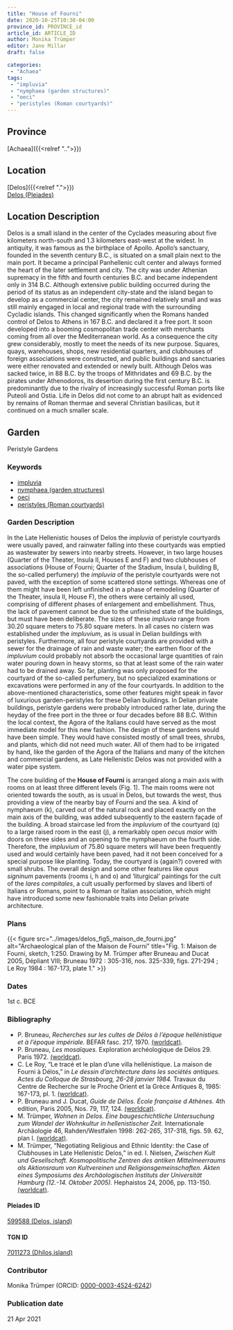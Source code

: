```yaml
---
title: "House of Fourni"
date: 2020-10-25T10:30-04:00
province_id: PROVINCE_id
article_id: ARTICLE_ID
author: Monika Trümper
editor: Jane Millar
draft: false

categories:
 - "Achaea"
tags:
 - "impluvia"
 - "nymphaea (garden structures)"
 - "oeci"
 - "peristyles (Roman courtyards)"
---
```


## Province
[Achaea]({{<relref "..">}})

## Location
[Delos]({{<relref ".">}}) \
[Delos (Pleiades)](https://pleiades.stoa.org/places/599588)

## Location Description
Delos is a small island in the center of the Cyclades measuring about five kilometers north-south and 1.3 kilometers east-west at the widest.  In antiquity, it was famous as the birthplace of Apollo. Apollo’s sanctuary, founded in the seventh century B.C., is situated on a small plain next to the main port. It became a principal Panhellenic cult center and always formed the heart of the later settlement and city. The city was under Athenian supremacy in the fifth and fourth centuries B.C. and became independent only in 314 B.C. Although extensive public building occurred during the period of its status as an independent city-state and the island began to develop as a commercial center, the city remained relatively small and was still mainly engaged in local and regional trade with the surrounding Cycladic islands. This changed significantly when the Romans handed control of Delos to Athens in 167 B.C. and declared it a free port. It soon developed into a booming cosmopolitan trade center with merchants coming from all over the Mediterranean world. As a consequence the city grew considerably, mostly to meet the needs of its new purpose. Squares, quays, warehouses, shops, new residential quarters, and clubhouses of foreign associations were constructed, and public buildings and sanctuaries were either renovated and extended or newly built. Although Delos was sacked twice, in 88 B.C. by the troops of Mithridates and 69 B.C. by the pirates under Athenodoros, its desertion during the first century B.C. is predominantly due to the rivalry of increasingly successful Roman ports like Puteoli and Ostia. Life in Delos did not come to an abrupt halt as evidenced by remains of Roman thermae and several Christian basilicas, but it continued on a much smaller scale.

## Garden
Peristyle Gardens

### Keywords
- [impluvia](http://vocab.getty.edu/page/aat/300129867)
- [nymphaea (garden structures)](http://vocab.getty.edu/page/aat/300006809)
- [oeci](http://vocab.getty.edu/page/aat/300080791)
- [peristyles (Roman courtyards)](http://vocab.getty.edu/page/aat/300080971)

### Garden Description
In the Late Hellenistic houses of Delos the *impluvia* of peristyle courtyards were usually paved, and rainwater falling into these courtyards was emptied as wastewater by sewers into nearby streets. However, in two large houses (Quarter of the Theater, Insula II, Houses E and F) and two clubhouses of associations (House of Fourni; Quarter of the Stadium, Insula I, building B, the so-called perfumery) the *impluvia* of the peristyle courtyards were not paved, with the exception of some scattered stone settings. Whereas one of them might have been left unfinished in a phase of remodeling (Quarter of the Theater, insula II, House F), the others were certainly all used, comprising of different phases of enlargement and embellishment. Thus, the lack of pavement cannot be due to the unfinished state of the buildings, but must have been deliberate. The sizes of these *impluvia* range from 30.20 square meters to 75.80 square meters. In all cases no cistern was established under the *impluvium*, as is usual in Delian buildings with peristyles. Furthermore, all four peristyle courtyards are provided with a sewer for the drainage of rain and waste water; the earthen floor of the *impluvium* could probably not absorb the occasional large quantities of rain water pouring down in heavy storms, so that at least some of the rain water had to be drained away. So far, planting was only proposed for the courtyard of the so-called perfumery, but no specialized examinations or excavations were performed in any of the four courtyards. In addition to the above-mentioned characteristics, some other features might speak in favor of luxurious garden-peristyles for these Delian buildings. In Delian private buildings, peristyle gardens were probably introduced rather late, during the heyday of the free port in the three or four decades before 88 B.C. Within the local context, the Agora of the Italians could have served as the most immediate model for this new fashion. The design of these gardens would have been simple. They would have consisted mostly of small trees, shrubs, and plants, which did not need much water. All of them had to be irrigated by hand, like the garden of the Agora of the Italians and many of the kitchen and commercial gardens, as Late Hellenistic Delos was not provided with a water pipe system.

The core building of the **House of Fourni** is arranged along a main axis with rooms on at least three different levels (Fig. 1). The main rooms were not oriented towards the south, as is usual in Delos, but towards the west, thus providing a view of the nearby bay of Fourni and the sea. A kind of nymphaeum (k), carved out of the natural rock and placed exactly on the main axis of the building, was added subsequently to the eastern façade of the building. A broad staircase led from the *impluvium* of the courtyard (q) to a large raised room in the east (j), a remarkably open *oecus maior* with doors on three sides and an opening to the nymphaeum on the fourth side. Therefore, the *impluvium* of 75.80 square meters will have been frequently used and would certainly have been paved, had it not been conceived for a special purpose like planting. Today, the courtyard is (again?) covered with small shrubs. The overall design and some other features like *opus signinum* pavements (rooms i, h and o) and ‘liturgical’ paintings for the cult of the *lares compitales*, a cult usually performed by slaves and liberti of Italians or Romans, point to a Roman or Italian association, which might have introduced some new fashionable traits into Delian private architecture.

<!--
### Maps
{{< figure src="IMG_URL" alt="ALT_TEXT" title="CAPTION" >}}
-->

### Plans
{{< figure src="../images/delos_fig5_maison_de_fourni.jpg" alt="Archaeological plan of the Maison de Fourni" title="Fig. 1:  Maison de Fourni, sketch, 1:250. Drawing by M. Trümper after Bruneau and Ducat 2005, Dépliant VIII; Bruneau 1972 : 305-316, nos. 325-339, figs. 271-294 ; Le Roy 1984 : 167-173, plate 1." >}}

<!-- ### Images
{{< figure src="../images/delos_fig8_perfumery.jpg" alt="Photo of the building identified as a perfumery, showing foundations and remaining walls." title="Fig. 4: ‘Perfumery,’ Quarter of the Stadium, Insula I, building B, overview from southeast. Photo courtesy of M. Trümper." >}}

{{< figure src="../images/delos_fig9_theat_quart_ii_house_e.jpg" alt="Photo of courtyard inside house E" title="Fig. 5:  Quarter of the Theater, insula II, house E, overview of the courtyard from southwest. Photo courtesy of M. Trümper." >}}

{{< figure src="../images/delos_fig10_theat_quart_house_f.jpg" alt="Photo of courtyard inside house F" title="Fig. 6:  Quarter of the Theater, Insula II, house F, overview of the courtyard from southwest. Photo courtesy of M. Trümper." >}} -->

### Dates
1st c. BCE

### Bibliography
- P. Bruneau, *Recherches sur les cultes de Délos à l’époque hellénistique et à l’époque impériale.* BEFAR fasc. 217, 1970. [(worldcat)](http://www.worldcat.org/oclc/2349270).
- P. Bruneau, *Les mosaïques.* Exploration archéologique de Délos 29. Paris 1972. [(worldcat)](http://www.worldcat.org/oclc/602911335).
- C. Le Roy, “Le tracé et le plan d’une villa hellénistique. La maison de Fourni à Délos,” in *Le dessin d’architecture dans les sociétés antiques. Actes du Colloque de Strasbourg, 26-28 janvier 1984.* Travaux du Centre de Recherche sur le Proche Orient et la Grèce Antiques 8, 1985: 167-173, pl. 1. [(worldcat)](http://www.worldcat.org/oclc/185422654).
- P. Bruneau and J. Ducat, *Guide de Délos. École française d Athènes.* 4th edition, Paris 2005, Nos. 79, 117, 124. [(worldcat)](http://www.worldcat.org/oclc/884638358).
- M. Trümper, *Wohnen in Delos. Eine baugeschichtliche Untersuchung zum Wandel der Wohnkultur in hellenistischer Zeit.* Internationale Archäologie 46, Rahden/Westfalen 1998: 262-265, 317-318, figs. 59. 62, plan I. [(worldcat)](http://www.worldcat.org/oclc/722868070).
- M. Trümper, “Negotiating Religious and Ethnic Identity: the Case of Clubhouses in Late Hellenistic Delos,” in ed. I. Nielsen, *Zwischen Kult und Gesellschaft. Kosmopolitische Zentren des antiken Mittelmeerraums als Aktionsraum von Kultvereinen und Religionsgemeinschaften. Akten eines Symposiums des Archäologischen Instituts der Universität Hamburg (12.-14. Oktober 2005).* Hephaistos 24, 2006, pp. 113-150. [(worldcat)](http://www.worldcat.org/oclc/233697152).


<!--#### Periodo ID-->

<!-- [PERIODO_ID](https://pleiades.stoa.org/places/PLEIADES_ID) -->

#### Pleiades ID
[599588 (Delos, island)](https://pleiades.stoa.org/places/599588)

#### TGN ID
[7011273 (Dhílos,island)](http://vocab.getty.edu/page/tgn/7011273)

### Contributor
Monika Trümper (ORCID: [0000-0003-4524-6242](https://orcid.org/0000-0003-4524-6242))

### Publication date

21 Apr 2021

<!--### Related articles-->

<!-- Links to other related articles. Leave blank for now -->
